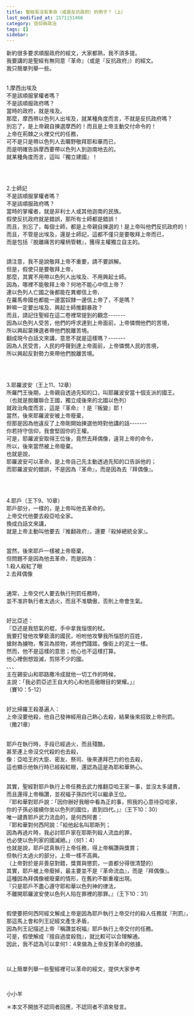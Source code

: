 ```yaml
---
title: 聖經有沒有革命（或是反抗政府）的例子？（上）
last_modified_at: 1571151466
category: 信仰與政治
tags: []
sidebar: 
---
```


<p>新約很多要求順服政府的經文，大家都熟，我不須多提。<br/>
我要講的是聖經有無同意『革命』（或是『反抗政府』）的經文。<br/>
我只簡單列舉一些。</p>
<p><br/>
1.摩西出埃及<br/>
不是該順服掌權者嗎？<br/>
不是該順服政府嗎？<br/>
當時的政府，就是埃及。<br/>
那麼，摩西帶以色列人出埃及，就某種角度而言，不就是反抗政府嗎？<br/>
別忘了，是上帝親自揀選摩西的！而且是上帝主動交付命令的！<br/>
上帝在荊棘之火裡交代的任務，<br/>
可不是只是帶以色列人去曠野敬拜耶和華而已，<br/>
而是明確告訴摩西要帶以色列人到迦南地去的。<br/>
就某種角度而言，這叫『獨立建國』！</p>
<p> </p>
<p><br/>
2.士師記<br/>
不是該順服掌權者嗎？<br/>
不是該順服政府嗎？<br/>
當時的掌權者，就是非利士人或其他迦南的民族。<br/>
假使反抗政府就是錯誤，那所有士師都是錯誤！<br/>
而且，別忘了，每個士師，都是上帝親自揀選的！是上帝叫他們反抗政府的！<br/>
而且，不管是出埃及，還是士師記，這都不僅只是要敬拜上帝而已，<br/>
而是包括『脫離痛苦的權柄管轄』，獲得主權獨立自主的。</p>
<p><br/>
請注意，我不是說敬拜上帝不重要，請不要誤解。<br/>
但是，假使只是要敬拜上帝，<br/>
那麼，其實不用帶以色列人出埃及、不用興起士師。<br/>
因為，哪裡不能敬拜上帝？何地不能心中信上帝？<br/>
連以色列人亡國之後都能在異鄉信上帝、<br/>
在羅馬帝國也都能一邊當奴隸一邊信上帝了，不是嗎？<br/>
幹嘛一定要出埃及、興起士師推翻暴政？<br/>
而且，請記住聖經在這二卷裡常提到的觀念-------<br/>
因為以色列人受苦，他們的呼求達到上帝面前，上帝憐憫他們的苦境，<br/>
所以興起蒙揀選者帶他們脫離苦境。<br/>
翻成現今白話文來講，意思不就是這樣嗎？-------<br/>
因為人民受苦，人民的呼聲到達上帝面前，上帝憐憫人民的苦境，<br/>
所以興起反對勢力來帶他們脫離苦境。</p>
<p> </p>
<p><br/>
3.耶羅波安（王上11、12章）<br/>
所羅門王後期，上帝親自透過先知的口，叫耶羅波安當十個支派的國王。<br/>
（也就是脫離聯合王國，獨立成後來的北國以色列）<br/>
就政治角度而言，這是『革命』！是『叛變』耶！<br/>
當然，後來耶羅波安被上帝廢棄，<br/>
但那是因為他違反了上帝剛開始揀選他時對他講的話-------<br/>
你若持守信仰，我會堅固你的王權。<br/>
可是，耶羅波安取得王位後，竟然去拜偶像，違背上帝的命令，<br/>
所以，後來當然被上帝廢棄。<br/>
也就是說，<br/>
耶羅波安可以革命，是上帝自己先主動透過先知的口告訴他的；<br/>
而耶羅波安的錯誤，不是因為『革命』，而是因為去『拜偶像』。</p>
<p> </p>
<p><br/>
4.耶戶（王下9、10章）<br/>
耶戶部分，一樣的，是上帝叫他去革命的。<br/>
上帝交代他要去殺亞哈全家。<br/>
換成白話文來講，<br/>
就是上帝主動叫他要去『推翻政府』，還要『殺掉總統全家』。</p>
<p><br/>
當然，後來耶戶一樣被上帝廢棄，<br/>
但問題不是因為他去革命，而是因為：<br/>
1.殺人殺紅了眼<br/>
2.去拜偶像</p>
<p><br/>
通常，上帝交代人要去執行刑罰任務時，<br/>
並不准許執行者太過火，而且不准驕傲，否則上帝會生氣。</p>
<p><br/>
好比亞述：<br/>
『亞述是我怒氣的棍，手中拿我惱恨的杖。<br/>
我要打發他攻擊褻瀆的國民，吩咐他攻擊我所惱怒的百姓，<br/>
搶財為擄物，奪貨為掠物，將他們踐踏，像街上的泥土一樣。<br/>
然而，他不是這樣的意思；他心也不這樣打算。<br/>
他心裡倒想毀滅，剪除不少的國。<br/>
、、、<br/>
主在錫安山和耶路撒冷成就他一切工作的時候，<br/>
主說：「我必罰亞述王自大的心和他高傲眼目的榮耀。」』<br/>
（賽10：5-12）</p>
<p><br/>
好比掃羅王殺基遍人：<br/>
上帝沒要他殺，他自己發神經用自己熱心去殺，結果後來招致上帝刑罰。<br/>
（撒21章）</p>
<p><br/>
耶戶在執行時，手段已經過火，而且殘酷，<br/>
甚至連上帝沒交代殺的也去殺，<br/>
像：亞哈王的大臣、密友、祭司、後來連拜巴力的也去殺，<br/>
這也顯示他執行時已經殺紅眼，還認為這是為耶和華熱心。</p>
<p><br/>
其實，聖經對耶戶執行上帝任務去武力推翻亞哈王家一事，並沒太多譴責，<br/>
而且還得上帝稱讚，並祝福子孫四代可以繼承王位。<br/>
『耶和華對耶戶說：「因你辦好我眼中看為正的事，照我的心意待亞哈家，<br/>
你的子孫必接續你坐以色列的國位，直到四代。」』（王下10：30）<br/>
唯一譴責耶戶武力流血的，是何西阿書：<br/>
『耶和華對何西阿說：「給他起名叫耶斯列；<br/>
因為再過片時，我必討耶戶家在耶斯列殺人流血的罪，<br/>
也必使以色列家的國滅絕。」（何1：4）<br/>
也就是說，耶戶認真執行上帝任務，得上帝稱讚與獎賞；<br/>
但執行太過火的部分，上帝一樣不高興。<br/>
（上帝對於是非善惡對錯，獎賞與懲罰，一直都分得很清楚的）<br/>
其實，耶戶被上帝廢掉，最主要並不是『革命流血』，而是『拜偶像』。<br/>
這種因為拜偶像被廢棄的情形，在舊約不斷重複出現。<br/>
『只是耶戶不盡心遵守耶和華以色列神的律法，<br/>
不離開耶羅波安使以色列人陷在罪裡的那罪。』（王下10：31）</p>
<p><br/>
假使要把何西阿經文解成上帝是因為耶戶執行上帝交付的殺人任務就『刑罰』，<br/>
那這馬上會和列王記經文產生矛盾，<br/>
因為列王記描述上帝『稱讚並祝福』耶戶執行上帝交付的任務。<br/>
可是，假使解成『擅自過度殺戮』，就比較可以合理解通。<br/>
因此，我不認為可以拿何1：4來做為上帝反對革命的依據。</p>
<p> </p>
<p>以上簡單列舉一些聖經裡可以革命的經文，提供大家參考</p>
<p> </p>
<p>小小羊</p>
<p>＊本文不開放不認同者回應，不認同者不須來發言。</p>
